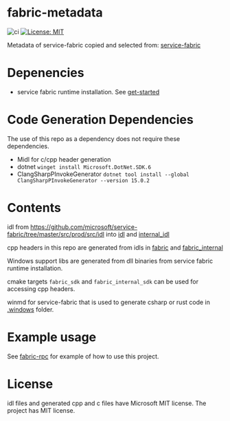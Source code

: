 # fabric-metadata
![ci](https://github.com/youyuanwu/fabric-metadata/actions/workflows/build.yaml/badge.svg)
[![License: MIT](https://img.shields.io/badge/License-MIT-yellow.svg)](https://raw.githubusercontent.com/youyuanwu/fabric-metadata/main/LICENSE)

Metadata of service-fabric copied and selected from: [service-fabric](https://github.com/microsoft/service-fabric) 

# Depenencies
* service fabric runtime installation. See [get-started](https://learn.microsoft.com/en-us/azure/service-fabric/service-fabric-get-started)

# Code Generation Dependencies
The use of this repo as a dependency does not require these dependencies.
* Midl for c/cpp header generation
* dotnet `winget install Microsoft.DotNet.SDK.6`
* ClangSharpPInvokeGenerator `dotnet tool install --global ClangSharpPInvokeGenerator --version 15.0.2`

# Contents
idl from https://github.com/microsoft/service-fabric/tree/master/src/prod/src/idl into [idl](./idl/) and [internal_idl](./internal_idl/)

cpp headers in this repo are generated from idls in [fabric](./src/fabric/) and [fabric_internal](./src/fabric_internal/)

Windows support libs are generated from dll binaries from service fabric runtime installation.

cmake targets `fabric_sdk` and `fabric_internal_sdk` can be used for accessing cpp headers.

winmd for service-fabric that is used to generate csharp or rust code in [.windows](./.windows) folder.

# Example usage
See [fabric-rpc](https://github.com/youyuanwu/fabric-rpc) for example of how to use this project.

# License
idl files and generated cpp and c files have Microsoft MIT license.
The project has MIT license.
